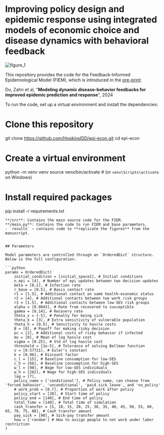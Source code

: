 # Improving policy design and epidemic response using integrated models of economic choice and disease dynamics with behavioral feedback

![figure_1](https://github.com/user-attachments/assets/e6f25de4-f33d-48d7-aac9-2e8ada541194)

This repository provides the code for the Feedback-Informed Epidemiological Model (FIEM), which is introduced in the [pre-print](https://www.medrxiv.org/content/10.1101/2024.11.16.24317352v1):

Du, Zahn et al, "**Modeling dynamic disease-behavior feedbacks for improved epidemic prediction and response**", 2024 

To run the code, set up a virtual environment and install the dependencies:
# Clone this repository
git clone https://github.com/HopkinsIDD/epi-econ.git
cd epi-econ

# Create a virtual environment
python -m venv venv
source venv/bin/activate   # (or `venv\Scripts\activate` on Windows)

# Install required packages
pip install -r requirements.txt
```
**/src**: Contains the main source code for the FIEM.
**/main.py**: Contains the code to run FIEM and base parameters.
- `results` – contains code to **replicate the figures** from the manuscript.  


## Parameters

Model parameters are controlled through an `OrderedDict` structure. Below is the full configuration:

```python
params = OrderedDict(
    initial_condition = [initial_space1], # Initial conditions
    n_epi = [4], # Number of epi updates between two decision updates
    beta = [0.2], # Infection rate
    r_base = [0.5], # Basis contact rate
    r1 = [1.5], # Additional contact on same health-economic status
    r2 = [4], # Additional contacts between two work risk groups
    r3 = [1.5], # Additional contacts between low-SES risk groups
    alpha = [0.0043], # Rate from recovered to susceptible
    gamma = [0.14], # Recovery rate
    theta_x = [-5], # Penalty for being sick
    theta_k = [3], # Extra sensitivity of vulnerable population
    theta_h = [0.5], # Sensitivity to hassle costs
    B = [0], # Payoff for making risky decision
    pc = [2], # Additional costs of risky behavior if infected
    mu = [0], # Mean of log hassle cost
    sigma = [0.25], # Std of log hassle cost
    threshold = [1e-5], # Tolerance of solving Bellman function
    v = [0.57721], # Euler’s constant
    k = [0.96], # Discount factor
    c_l = [15], # Baseline consumption for low-SES
    c_h = [66], # Baseline consumption for high-SES
    w_l = [98], # Wage for low-SES individuals
    w_h = [262], # Wage for high-SES individuals
    lag = [7],
    policy_name = ['conditional'], # Policy name, can choose from 'forced_behavior', 'unconditional', 'paid_sick_leave', and 'no_policy'
    # work_prob = [0.7], # Proportion of work after policy
    policy_start = [20], # Start time of policy
    policy_end = [140], # End time of policy
    total_time = [140], # Total time of simulation
    cash_transfer = [5, 10, 15, 20, 25, 30, 35, 40, 45, 50, 55, 60, 65, 70, 75, 80], # Cash transfer amount
    pay_sick = [90], # Sick-pay transfer amount
    how = ['random'] # How to assign people to not work under labor restriction
)
